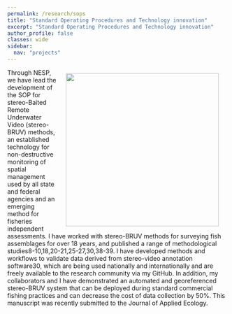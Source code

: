 ```yaml
---
permalink: /research/sops
title: "Standard Operating Procedures and Technology innovation"
excerpt: "Standard Operating Procedures and Technology innovation"
author_profile: false
classes: wide
sidebar:
  nav: "projects"
---
```

<img class="philprofile" src='/images/BRUV_Steve.jpg' align='right' width="350" hspace="20" vspace="10">
Through NESP, we have lead the development of the SOP for stereo-Baited Remote Underwater Video (stereo-BRUV) methods, an established technology for non-destructive monitoring of spatial management used by all state and federal agencies and an emerging method for fisheries independent assessments. I have worked with stereo-BRUV methods for surveying fish assemblages for over 18 years, and published a range of methodological studies8-10,18,20-21,25-27,30,38-39. I have developed methods and workflows to validate data derived from stereo-video annotation software30, which are being used nationally and internationally and are freely available to the research community via my GitHub. In addition, my collaborators and I have demonstrated an automated and georeferenced stereo-BRUV system that can be deployed during standard commercial fishing practices and can decrease the cost of data collection by 50%. This manuscript was recently submitted to the Journal of Applied Ecology.
